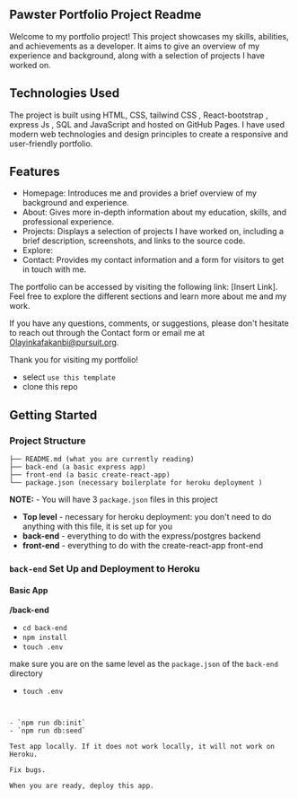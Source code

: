 
## Pawster Portfolio Project Readme
Welcome to my portfolio project! This project showcases my skills, abilities, and achievements as a developer. It aims to give an overview of my experience and background, along with a selection of projects I have worked on.

## Technologies Used

The project is built using HTML, CSS, tailwind CSS , React-bootstrap , express Js , SQL and JavaScript and hosted on GitHub Pages. I have used modern web technologies and design principles to create a responsive and user-friendly portfolio.

## Features

* Homepage: Introduces me and provides a brief overview of my background and experience.
* About: Gives more in-depth information about my education, skills, and professional experience.
* Projects: Displays a selection of projects I have worked on, including a brief description, screenshots, and links to the source code.
* Explore: 
* Contact: Provides my contact information and a form for visitors to get in touch with me.

The portfolio can be accessed by visiting the following link: [Insert Link]. Feel free to explore the different sections and learn more about me and my work.

If you have any questions, comments, or suggestions, please don't hesitate to reach out through the Contact form or email me at Olayinkafakanbi@pursuit.org.

Thank you for visiting my portfolio!

- select `use this template`
- clone this repo

## Getting Started

### Project Structure

```
├── README.md (what you are currently reading)
├── back-end (a basic express app)
├── front-end (a basic create-react-app)
└── package.json (necessary boilerplate for heroku deployment )
```

**NOTE:** - You will have 3 `package.json` files in this project

- **Top level** - necessary for heroku deployment: you don't need to do anything with this file, it is set up for you
- **back-end** - everything to do with the express/postgres backend
- **front-end** - everything to do with the create-react-app front-end

### `back-end` Set Up and Deployment to Heroku

#### Basic App

**/back-end**

- `cd back-end`
- `npm install`
- `touch .env`

make sure you are on the same level as the `package.json` of the `back-end` directory

- `touch .env`

```


- `npm run db:init`
- `npm run db:seed`

Test app locally. If it does not work locally, it will not work on Heroku.

Fix bugs.

When you are ready, deploy this app. 
